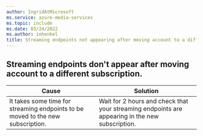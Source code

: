 ```yaml
---
author: IngridAtMicrosoft
ms.service: azure-media-services
ms.topic: include
ms.date: 03/24/2022
ms.author: inhenkel
title: Streaming endpoints not appearing after moving account to a different subscription.
---
```


<!-- 2202090060001982 -->

## Streaming endpoints don't appear after moving account to a different subscription.

| Cause | Solution |
| ----- | -------- |
| It takes some time for streaming endpoints to be moved to the new subscription. |  Wait for 2 hours and check that your streaming endpoints are appearing in the new subscription. |
